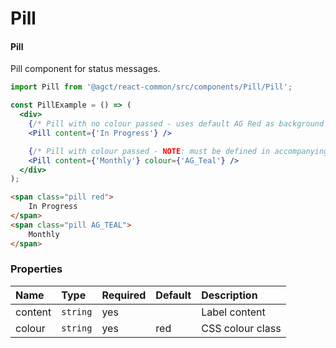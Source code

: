 # Pill

#### Pill

Pill component for status messages.

```jsx
import Pill from '@agct/react-common/src/components/Pill/Pill';

const PillExample = () => (
  <div>
    {/* Pill with no colour passed - uses default AG Red as background with white text */}
    <Pill content={'In Progress'} />

    {/* Pill with colour passed - NOTE: must be defined in accompanying CSS */}
    <Pill content={'Monthly'} colour={'AG_Teal'} />
  </div>
);
```

```html
<span class="pill red">
    In Progress
</span>
<span class="pill AG_TEAL">
    Monthly
</span>
```

### Properties

| Name         | Type     | Required | Default | Description                                      |
|:-------------|:---------|:---------|:--------|:-------------------------------------------------|
| content      | `string` | yes      |		   | Label content 						              |
| colour	   | `string` | yes      | red     | CSS colour class                                 |